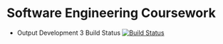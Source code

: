 # Software Engineering Coursework

- Output Development 3 Build Status [![Build Status](https://travis-ci.org/NadesOnGit/Coursework.svg?branch=master)](https://travis-ci.org/NadesOnGit/Coursework)
